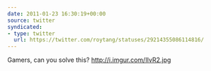 ```yaml
---
date: 2011-01-23 16:30:19+00:00
source: twitter
syndicated:
- type: twitter
  url: https://twitter.com/roytang/statuses/29214355086114816/
---
```


Gamers, can you solve this? http://i.imgur.com/IIvR2.jpg